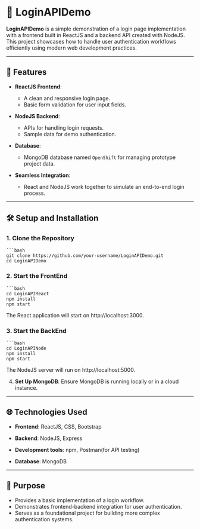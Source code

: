 # 🔐 LoginAPIDemo

**LoginAPIDemo** is a simple demonstration of a login page implementation with a frontend built in ReactJS and a backend API created with NodeJS. This project showcases how to handle user authentication workflows efficiently using modern web development practices.

---

## 🚀 Features

- **ReactJS Frontend**:  
  - A clean and responsive login page.  
  - Basic form validation for user input fields.  

- **NodeJS Backend**:  
  - APIs for handling login requests.  
  - Sample data for demo authentication. 

- **Database**:
  - MongoDB database named `OpenShift` for managing prototype project data.  

- **Seamless Integration**:  
  - React and NodeJS work together to simulate an end-to-end login process.

---

## 🛠️ Setup and Installation


### 1. Clone the Repository
	```bash
	git clone https://github.com/your-username/LoginAPIDemo.git
	cd LoginAPIDemo

### 2. Start the FrontEnd
	```bash
	cd LoginAPIReact
	npm install
	npm start

The React application will start on http://localhost:3000.

### 3. Start the BackEnd
	```bash
	cd LoginAPINode
	npm install
	npm start

The NodeJS server will run on http://localhost:5000.

4. **Set Up MongoDB**: Ensure MongoDB is running locally or in a cloud instance.  

---

## 🌐 Technologies Used

- **Frontend**:  ReactJS, CSS, Bootstrap  

- **Backend**:  NodeJS, Express

- **Development tools**: npm, Postman(for API testing)

- **Database**: MongoDB

---

## 📌 Purpose

- Provides a basic implementation of a login workflow.
- Demonstrates frontend-backend integration for user authentication.
- Serves as a foundational project for building more complex authentication systems.

